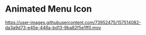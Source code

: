 # Animated Menu Icon


https://user-images.githubusercontent.com/73952475/157514082-da3a9d73-e45e-446a-bd13-9ba82f5e1ff0.mov

